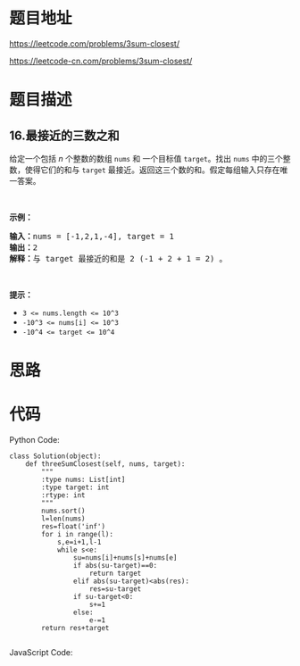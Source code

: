 # 题目地址
https://leetcode.com/problems/3sum-closest/

https://leetcode-cn.com/problems/3sum-closest/
# 题目描述
## 16.最接近的三数之和
<p>给定一个包括&nbsp;<em>n</em> 个整数的数组&nbsp;<code>nums</code><em>&nbsp;</em>和 一个目标值&nbsp;<code>target</code>。找出&nbsp;<code>nums</code><em>&nbsp;</em>中的三个整数，使得它们的和与&nbsp;<code>target</code>&nbsp;最接近。返回这三个数的和。假定每组输入只存在唯一答案。</p>

<p>&nbsp;</p>

<p><strong>示例：</strong></p>

<pre><strong>输入：</strong>nums = [-1,2,1,-4], target = 1
<strong>输出：</strong>2
<strong>解释：</strong>与 target 最接近的和是 2 (-1 + 2 + 1 = 2) 。
</pre>

<p>&nbsp;</p>

<p><strong>提示：</strong></p>

<ul>
	<li><code>3 &lt;= nums.length &lt;= 10^3</code></li>
	<li><code>-10^3&nbsp;&lt;= nums[i]&nbsp;&lt;= 10^3</code></li>
	<li><code>-10^4&nbsp;&lt;= target&nbsp;&lt;= 10^4</code></li>
</ul>

# 思路

# 代码
Python Code:

```
class Solution(object):
    def threeSumClosest(self, nums, target):
        """
        :type nums: List[int]
        :type target: int
        :rtype: int
        """
        nums.sort()
        l=len(nums)
        res=float('inf')
        for i in range(l):
            s,e=i+1,l-1
            while s<e:
                su=nums[i]+nums[s]+nums[e]
                if abs(su-target)==0:
                    return target
                elif abs(su-target)<abs(res):
                    res=su-target
                if su-target<0:
                    s+=1
                else:
                    e-=1
        return res+target
                    
```
JavaScript Code:

```

```
